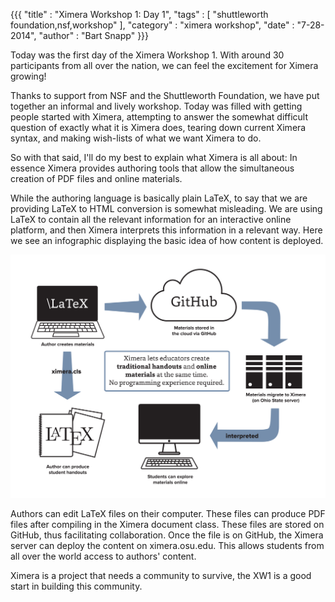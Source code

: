 {{{
	"title" : "Ximera Workshop 1: Day 1",
	"tags"  : [ "shuttleworth foundation,nsf,workshop" ],
	"category" : "ximera workshop",
	"date" : "7-28-2014",
	"author" : "Bart Snapp"
}}}

Today was the first day of the Ximera Workshop 1. With around 30
participants from all over the nation, we can feel the excitement for
Ximera growing!

<!--more-->


Thanks to support from NSF and the Shuttleworth Foundation, we have
put together an informal and lively workshop. Today was filled with
getting people started with Ximera, attempting to answer the somewhat
difficult question of exactly what it is Ximera does, tearing down
current Ximera syntax, and making wish-lists of what we want Ximera to
do.

So with that said, I'll do my best to explain what Ximera is all
about: In essence Ximera provides authoring tools that allow the
simultaneous creation of PDF files and online materials.

While the authoring language is basically plain LaTeX, to say that we
are providing LaTeX to HTML conversion is somewhat misleading. We are
using LaTeX to contain all the relevant information for an interactive
online platform, and then Ximera interprets this information in a
relevant way. Here we see an infographic displaying the basic idea of
how content is deployed.

![Ximera Infographic](XimeraGraphic.png)


Authors can edit LaTeX files on their computer. These files can
produce PDF files after compiling in the Ximera document class. These
files are stored on GitHub, thus facilitating collaboration. Once the
file is on GitHub, the Ximera server can deploy the content on
ximera.osu.edu. This allows students from all over the world access to
authors' content.

Ximera is a project that needs a community to survive, the XW1 is a
good start in building this community.


